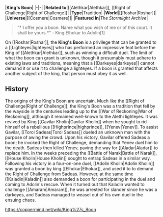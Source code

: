 |**King's Boon**|
|-|-|
|**Related to**|[[Alethkar\|Alethkar]], [[Right of Challenge\|Right of Challenge]]|
|**Type**|Tradition|
|**World**|[[Roshar\|Roshar]]|
|**Universe**|[[Cosmere\|Cosmere]]|
|**Featured In**|*The Stormlight Archive*|

>“* I offer you a boon. Name what you wish of me or of this court. It shall be yours.*”
\- King Elhokar to Adolin[1]


On [[Roshar\|Roshar]], the **King's Boon** is a privilege that can be granted to a [[Lighteyes\|lighteyes]] who has performed an impressive feat before the King of [[Alethkar\|Alethkar]], such as winning a difficult duel. The limit of what the boon can grant is unknown, though it presumably must adhere to existing laws and traditions, meaning that a [[Darkeyes\|darkeyes]] cannot demand it or use it to challenge a lighteyes. If a boon is granted that affects another subject of the king, that person must obey it as well.

## History
The origins of the King's Boon are uncertain. Much like the [[Right of Challenge\|Right of Challenge]], the King's Boon was a tradition that fell by the wayside in the centuries leading up to the [[War of Reckoning\|War of Reckoning]], although it remained well-known to the Alethi lighteyes. It was revived by King [[Gavilar Kholin\|Gavilar Kholin]] when he sought to rid himself of a rebellious [[Highprince\|highprince]], [[Yenev\|Yenev]]. To assist Gavilar, [[Torol Sadeas\|Torol Sadeas]] dueled an unknown man with the purpose of awing the crowd. Upon his victory, Gavilar offered Sadeas a boon; he invoked the Right of Challenge, demanding that Yenev duel him to the death. Sadeas then killed Yenev, paving the way for [[Aladar\|Aladar]] to replace him.
In the weeks preceding the [[Battle of Narak\|Battle of Narak]], [[House Kholin\|House Kholin]] sought to entrap Sadeas in a similar way. Following his victory in a four-on-one duel, [[Adolin Kholin\|Adolin Kholin]] was granted a boon by king [[Elhokar\|Elhokar]], and used it to to demand the Right of Challenge from Sadeas. However, at the same time [[Kaladin\|Kaladin]] also demanded a boon for participating in the duel and coming to Adolin's rescue. When it turned out that Kaladin wanted to challenge [[Amaram\|Amaram]], he was arrested for slander since he was a darkeyes, and Sadeas managed to weasel out of his own duel in the ensuing chaos.



https://coppermind.net/wiki/King%27s_Boon